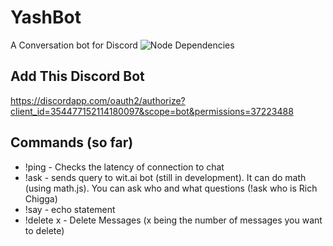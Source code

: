 # YashBot
A Conversation bot for Discord
![Node Dependencies](https://david-dm.org/sauravyash/YashBot.svg)

## Add This Discord Bot
https://discordapp.com/oauth2/authorize?client_id=354477152114180097&scope=bot&permissions=37223488

## Commands (so far)
 - !ping - Checks the latency of connection to chat
 - !ask - sends query to wit.ai bot (still in development). It can do math (using math.js). You can ask who and what questions (!ask who is Rich Chigga)
 - !say - echo statement
 - !delete x - Delete Messages (x being the number of messages you want to delete)
